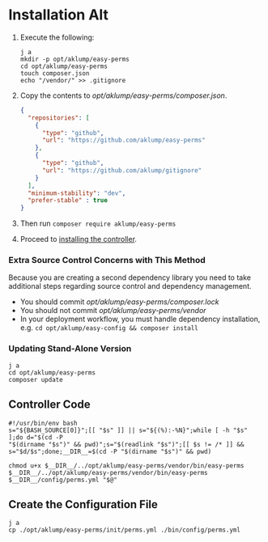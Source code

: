 <!--
id: install_standalone
tags: ''
-->

# Installation Alt

1. Execute the following:

   ```shell
   j a
   mkdir -p opt/aklump/easy-perms
   cd opt/aklump/easy-perms
   touch composer.json
   echo "/vendor/" >> .gitignore
   ```
2. Copy the contents to _opt/aklump/easy-perms/composer.json_.

    ```json
    {
      "repositories": [
        {
          "type": "github",
          "url": "https://github.com/aklump/easy-perms"
        },
        {
          "type": "github",
          "url": "https://github.com/aklump/gitignore"
        }
      ],
      "minimum-stability": "dev",
      "prefer-stable" : true
    }
    ```

2. Then run `composer require aklump/easy-perms`
1. Proceed to [installing the controller](@controller).

### Extra Source Control Concerns with This Method

Because you are creating a second dependency library you need to take additional steps regarding source control and dependency management.

* You should commit _opt/aklump/easy-perms/composer.lock_
* You should not commit _opt/aklump/easy-perms/vendor_
* In your deployment workflow, you must handle dependency installation, e.g. `cd opt/aklump/easy-config && composer install`

### Updating Stand-Alone Version

   ```shell
   j a
   cd opt/aklump/easy-perms
   composer update
   ```

## Controller Code

```shell
#!/usr/bin/env bash
s="${BASH_SOURCE[0]}";[[ "$s" ]] || s="${(%):-%N}";while [ -h "$s" ];do d="$(cd -P
"$(dirname "$s")" && pwd)";s="$(readlink "$s")";[[ $s != /* ]] &&
s="$d/$s";done;__DIR__=$(cd -P "$(dirname "$s")" && pwd)

chmod u+x $__DIR__/../opt/aklump/easy-perms/vendor/bin/easy-perms
$__DIR__/../opt/aklump/easy-perms/vendor/bin/easy-perms $__DIR__/config/perms.yml "$@"
```

## Create the Configuration File

```shell
j a
cp ./opt/aklump/easy-perms/init/perms.yml ./bin/config/perms.yml
```
